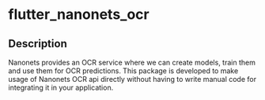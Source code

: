 
<h1>flutter_nanonets_ocr</h1>
<h4><h4>

## Description
Nanonets provides an OCR service where we can create models, train them and use them for OCR predictions. This package is developed to make usage of Nanonets OCR api directly without having to write manual code for integrating it in your application.


